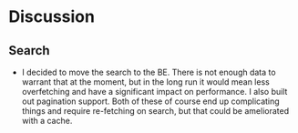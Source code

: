# Discussion

## Search

- I decided to move the search to the BE. There is not enough data to warrant that at the moment, but in the long run it would mean less overfetching and have a significant impact on performance. I also built out pagination support. Both of these of course end up complicating things and require re-fetching on search, but that could be ameliorated with a cache.
